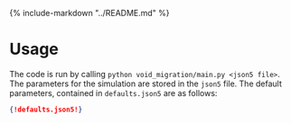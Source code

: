 {%
include-markdown "../README.md"
%}

# Usage
The code is run by calling `python void_migration/main.py <json5 file>`. The parameters for the simulation are stored in the `json5` file.
The default parameters, contained in `defaults.json5` are as follows:

``` json
{!defaults.json5!}
```